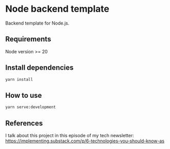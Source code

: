 # Node backend template

Backend template for Node.js.

## Requirements

Node version >= 20

## Install dependencies

```sh
yarn install
```

## How to use

```sh
yarn serve:development
```

## References
I talk about this project in this episode of my tech newsletter: https://implementing.substack.com/p/6-technologies-you-should-know-as